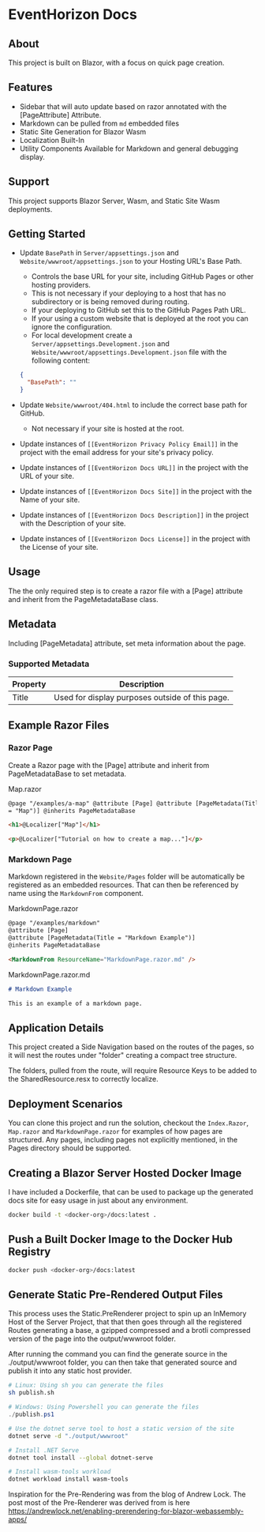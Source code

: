 # EventHorizon Docs

## About

This project is built on Blazor, with a focus on quick page creation.

## Features

- Sidebar that will auto update based on razor annotated with the [PageAttribute] Attribute.
- Markdown can be pulled from `md` embedded files
- Static Site Generation for Blazor Wasm
- Localization Built-In
- Utility Components Available for Markdown and general debugging display.

## Support

This project supports Blazor Server, Wasm, and Static Site Wasm deployments.

## Getting Started

- Update `BasePath` in `Server/appsettings.json` and `Website/wwwroot/appsettings.json` to your Hosting URL's Base Path.
  - Controls the base URL for your site, including GitHub Pages or other hosting providers.
  - This is not necessary if your deploying to a host that has no subdirectory or is being removed during routing.
  - If your deploying to GitHub set this to the GitHub Pages Path URL.
  - If your using a custom website that is deployed at the root you can ignore the configuration.
  - For local development create a `Server/appsettings.Development.json` and `Website/wwwroot/appsettings.Development.json` file with the following content:

  ```json
  {
    "BasePath": ""
  }
  ```

- Update `Website/wwwroot/404.html` to include the correct base path for GitHub.
  - Not necessary if your site is hosted at the root.
- Update instances of `[[EventHorizon Privacy Policy Email]]` in the project with the email address for your site's privacy policy.
- Update instances of `[[EventHorizon Docs URL]]` in the project with the URL of your site.
- Update instances of `[[EventHorizon Docs Site]]` in the project with the Name of your site.
- Update instances of `[[EventHorizon Docs Description]]` in the project with the Description of your site.
- Update instances of `[[EventHorizon Docs License]]` in the project with the License of your site.

## Usage

The the only required step is to create a razor file with a [Page] attribute and inherit from the PageMetadataBase class.

## Metadata

Including [PageMetadata] attribute, set meta information about the page.

### Supported Metadata

| Property | Description                                     |
| -------- | ----------------------------------------------- |
| Title    | Used for display purposes outside of this page. |

## Example Razor Files

### Razor Page

Create a Razor page with the [Page] attribute and inherit from PageMetadataBase to set metadata.

Map.razor

```html
@page "/examples/a-map" @attribute [Page] @attribute [PageMetadata(Title
= "Map")] @inherits PageMetadataBase

<h1>@Localizer["Map"]</h1>

<p>@Localizer["Tutorial on how to create a map..."]</p>
```

### Markdown Page

Markdown registered in the `Website/Pages` folder will be automatically be registered as an embedded resources. That can then be referenced by name using the `MarkdownFrom` component.

MarkdownPage.razor

```html
@page "/examples/markdown"
@attribute [Page]
@attribute [PageMetadata(Title = "Markdown Example")]
@inherits PageMetadataBase

<MarkdownFrom ResourceName="MarkdownPage.razor.md" />

```

MarkdownPage.razor.md

```md
# Markdown Example

This is an example of a markdown page.

```

## Application Details

This project created a Side Navigation based on the routes of the pages, so it will nest the routes under "folder" creating a compact tree structure.

The folders, pulled from the route, will require Resource Keys to be added to the SharedResource.resx to correctly localize.

## Deployment Scenarios

You can clone this project and run the solution, checkout the `Index.Razor`, `Map.razor` and `MarkdownPage.razor` for examples of how pages are structured. Any pages, including pages not explicitly mentioned, in the Pages directory should be supported.

## Creating a Blazor Server Hosted Docker Image

I have included a Dockerfile, that can be used to package up the generated docs site for easy usage in just about any environment.

```bash
docker build -t <docker-org>/docs:latest .
```

## Push a Built Docker Image to the Docker Hub Registry

```bash
docker push <docker-org>/docs:latest
```

## Generate Static Pre-Rendered Output Files

This process uses the Static.PreRenderer project to spin up an InMemory Host of the Server Project, that that then goes through all the registered Routes generating a base, a gzipped compressed and a brotli compressed version of the page into the output/wwwroot folder.

After running the command you can find the generate source in the ./output/wwwroot folder, you can then take that generated source and publish it into any static host provider.

```bash
# Linux: Using sh you can generate the files
sh publish.sh
```

```powershell
# Windows: Using Powershell you can generate the files
./publish.ps1
```

```bash
# Use the dotnet serve tool to host a static version of the site
dotnet serve -d "./output/wwwroot"
```

```bash
# Install .NET Serve
dotnet tool install --global dotnet-serve

# Install wasm-tools workload
dotnet workload install wasm-tools
```

Inspiration for the Pre-Rendering was from the blog of Andrew Lock. The post most of the Pre-Renderer was derived from is here <https://andrewlock.net/enabling-prerendering-for-blazor-webassembly-apps/>
